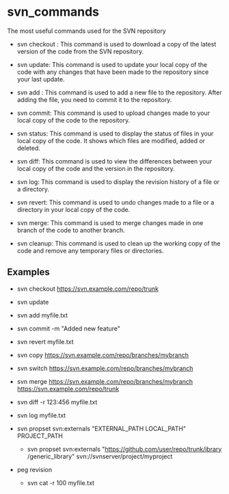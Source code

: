 # svn_commands
The most useful commands used for the SVN repository 

- svn checkout <repository-url>: 
  This command is used to download a copy of the latest version of the code from the SVN repository.

- svn update: 
  This command is used to update your local copy of the code with any changes that have been made to the repository since your last update.

- svn add <file>: 
  This command is used to add a new file to the repository. After adding the file, you need to commit it to the repository.

- svn commit: 
  This command is used to upload changes made to your local copy of the code to the repository.

- svn status: 
  This command is used to display the status of files in your local copy of the code. It shows which files are modified, added or deleted.

- svn diff: 
  This command is used to view the differences between your local copy of the code and the version in the repository.

- svn log: 
  This command is used to display the revision history of a file or a directory.

- svn revert: 
  This command is used to undo changes made to a file or a directory in your local copy of the code.

- svn merge: 
  This command is used to merge changes made in one branch of the code to another branch.

- svn cleanup: 
  This command is used to clean up the working copy of the code and remove any temporary files or directories.

## Examples 

- svn checkout https://svn.example.com/repo/trunk

- svn update

- svn add myfile.txt

- svn commit -m "Added new feature"

- svn revert myfile.txt

- svn copy <local folder>  https://svn.example.com/repo/branches/mybranch

- svn switch https://svn.example.com/repo/branches/mybranch

- svn merge https://svn.example.com/repo/branches/mybranch https://svn.example.com/repo/trunk

- svn diff -r 123:456 myfile.txt

- svn log myfile.txt

- svn propset svn:externals "EXTERNAL_PATH LOCAL_PATH" PROJECT_PATH
  - svn propset svn:externals "https://github.com/user/repo/trunk/ibrary /generic_library" svn://svnserver/project/myproject
  
- peg revision 
  - svn cat -r 100 myfile.txt

  





